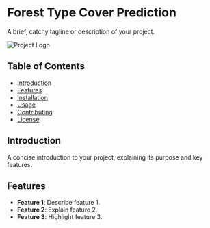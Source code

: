 # Forest Type Cover Prediction

A brief, catchy tagline or description of your project.

![Project Logo](path/to/logo.png)

## Table of Contents

- [Introduction](#introduction)
- [Features](#features)
- [Installation](#installation)
- [Usage](#usage)
- [Contributing](#contributing)
- [License](#license)

## Introduction

A concise introduction to your project, explaining its purpose and key features.

## Features

- **Feature 1**: Describe feature 1.
- **Feature 2**: Explain feature 2.
- **Feature 3**: Highlight feature 3.


